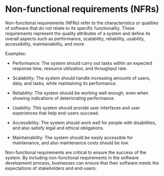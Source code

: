 # Non-functional requirements (NFRs)

Non-functional requirements (NFRs) refer to the characteristics or qualities of software that do not relate to its specific functionality. These requirements represent the quality attributes of a system and define its overall aspects such as performance, scalability, reliability, usability, accessibility, maintainability, and more.

Examples:

* Performance: The system should carry out tasks within an expected response time, resource utilization, and throughput rate.

* Scalability: The system should handle increasing amounts of users, data, and tasks, while maintaining its performance.

* Reliability: The system should be working well enough, even when showing indications of deteriorating performance.

* Usability: This system should provide user interfaces and user experiences that help end-users succeed.

* Accessibility: The system should work well for people with disabilities, and also satisfy legal and ethical obligations.

* Maintainability: The system should be easily accessible for maintenance, and also maintenance costs should be low.

Non-functional requirements are critical to ensure the success of the system. By including non-functional requirements in the software development process, businesses can ensure that their software meets the expectations of stakeholders and end-users.
